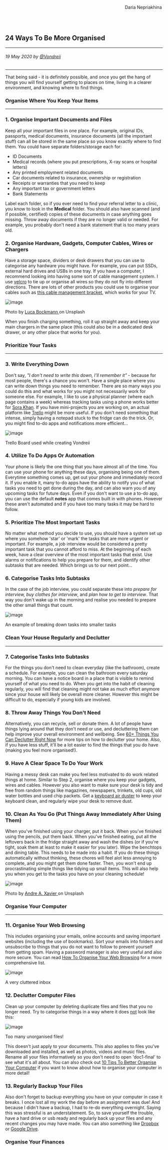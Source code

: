 <div class="parallax" style="height: 350px; background-image: url('../../../assets/blog/organisation/how-to-be-better-organised/header.jpg');">
  <div class="imageTextCollage"><a class="photoCred" style="margin-top: 300px; float: right;" href="https://unsplash.com/@epicantus" target="_blank" rel="noopener noreferrer" title="Download free do whatever you want high-resolution photos from Igor Miske"><span style="display:inline-block;padding:2px 3px"><svg xmlns="http://www.w3.org/2000/svg" style="height:12px;width:auto;vertical-align:middle;top:-2px;fill:white" viewBox="0 0 32 32"><title>unsplash-logo</title><path d="M10 9V0h12v9H10zm12 5h10v18H0V14h10v9h12v-9z"></path></svg></span><span style="display:inline-block;padding:2px 3px">Daria Nepriakhina</span></a></div>
</div>
<br>
<div class="writtenContent">

## 24 Ways To Be More Organised
___

###### 19 May 2020 by [@Vondreii](https://www.instagram.com/vondreii/?hl=en)
___


That being said - it is definitely possible, and once you get the hang of things you will find yourself getting to places on time, living in a clearer environment, and knowing where to find things.

### Organise Where You Keep Your Items
___

### 1. Organise Important Documents and Files

Keep all your important files in one place. For example, original IDs, passports, medical documents, insurance documents (all the important stuff) can all be stored in the same place so you know exactly where to find them.
You could have separate folders/storage each for:

<ul>
	<li>ID Documents</li>
	<li>Medical records (where you put prescriptions, X-ray scans or hospital letters)</li>
	<li>Any printed employment related documents</li>
	<li>Car documents related to insurance, ownership or registration</li>
	<li>Receipts or warranties that you need to keep</li>
	<li>Any important tax or government letters</li>
	<li>Bank Statements</li>
</ul>

Label each folder, so if you ever need to find your referral letter to a clinic, you know to look in the **Medical** folder.
You should also have scanned (and if possible, certified) copies of these documents in case anything goes missing.
Throw away documents if they are no longer valid or needed. For example, you probably don't need a bank statement that is too many years old.
  
### 2. Organise Hardware, Gadgets, Computer Cables, Wires or Chargers
Have a storage space, dividers or desk drawers that you can use to categorise any hardware you might have. For example, you can put SSDs, external hard drives and USBs in one tray.
If you have a computer, I recommend looking into having some sort of cable management system. I use 
<a href="https://www.officeworks.com.au/shop/officeworks/p/velcro-brand-heavy-duty-hook-and-loop-strip-tape-25mm-x-1m-pa25556">velcro</a> to tie up or organise all wires so they do not fly into different directions.
There are lots of other products you could use to organise your cables such as <a href="https://www.ikea.com/au/en/p/uppleva-bracket-for-tv-swivel-light-grey-40330602/">this cable management bracket</a>, which works for your TV.
	
<!-- ----------- Image ----------- -->
<div class="blog-image-container">
	<img src="../../../assets/blog/organisation/how-to-be-better-organised/clear-desk.jpg" alt="image" class="blog-image"/>
	<div class="content-photo-credit"><p>Photo by <a href="https://unsplash.com/@lucabockmann">Luca Bockmann </a>on Unsplash</p></div>
</div>
<!-- ----------------------------- -->

When you finish charging something, roll it up straight away and keep your main chargers in the same place (this could also be in a dedicated desk drawer, or any other place that works for you).

### Prioritize Your Tasks
___

### 3. Write Everything Down
   
Don't say, *"I don't need to write this down, I'll remember it"* - because for most people, there's a chance you won't. Have a single place where you can write down things you need to remember.
There are so many ways you could do this and what works for you might not necessarily work for someone else. For example, I like to use a physical planner (where each page contains a week) 
whereas tracking tasks using a phone works better for <a href="https://sora-web-dev.web.app/">Sora Khan</a>. If you have mini-projects you are working on, an actual platform like <a href="https://trello.com/">Trello</a> might be more useful.
If you don't need something that intense, simply having a notepad stuck to the fridge can do the trick. Or, you might find to-do apps and notifications more efficient...

<!-- ----------- Image ----------- -->
<div class="blog-image-container">
	<img src="../../../assets/blog/organisation/how-to-be-better-organised/trello.PNG" alt="image" class="blog-image"/>
	<div class="content-photo-credit"><p>Trello Board used while creating Vondreii</p></div>
</div>
<!-- ----------------------------- -->

### 4. Utilize To Do Apps Or Automation

Your phone is likely the one thing that you have almost all of the time. You can use your phone for anything these days, organising being one of them. 
Everytime something comes up, get out your phone and immediately record it. If you enable it, many to-do apps have the ability to notify you of what tasks you need to get done during the day, 
and can also warn you of any upcoming tasks for future days.
Even if you don't want to use a to-do app, you can use the default **notes** app that comes built in with phones. However these aren't automated and if you have too many tasks it may be hard to follow.

### 5. Prioritize The Most Important Tasks

No matter what method you decide to use, you should have a system set up where you somehow 'star' or 'mark' the tasks that are more urgent or important. For example, a job interview would be considered a pretty important task 
that you cannot afford to miss. At the beginning of each week, have a clear overview of the most important tasks that exist. Use alarms or notifications to help you prepare for them, and identify other subtasks that are needed. Which brings us to our next point...
    
### 6. Categorise Tasks Into Subtasks

In the case of the job interview, you could separate these into <em>prepare for interview, buy clothes for interview</em>, and <em>plan how to get to interview</em>. That way you don't wake up in the morning and realise you needed to prepare the other small things that count.

<!-- ----------- Image ----------- -->
<div class="blog-image-container">
  <img src="../../../assets/blog/organisation/how-to-be-better-organised/subtasks.PNG" alt="image" class="blog-image"/>
  <div class="content-photo-credit"><p>An example of breaking down tasks into smaller tasks</p></div>
</div>
<!-- ----------------------------- -->

### Clean Your House Regularly and Declutter
___

### 7. Categorise Tasks Into Subtasks

For the things you don't need to clean everyday (like the bathroom), create a schedule. For example, you can clean the bathroom every saturday morning. You can have a notice board in a place that is visible to remind yourself of what you need to do.
When you get into the habit of cleaning regularly, you will find that cleaning might not take as much effort anymore since your house will likely be overall more cleaner. However this might be difficult to do, especially if young kids are involved.
  
### 8. Throw Away Things You Don't Need

Alternatively, you can recycle, sell or donate them. A lot of people have things lying around that they don't need or use, and decluttering them can help improve your overall environment and wellbeing. See <a href="/blog/minimalism/things-you-can-declutter-right-now">60+ Things You Can Declutter Right Now</a> for more tips on how to declutter your home.
Also, if you have less stuff, it'll be a lot easier to find the things that you do have (making you feel more organised!).
    
### 9. Have A Clear Space To Do Your Work

Having a messy desk can make you feel less motivated to do work related things at home. Similar to Step 2, organise where you keep your gadgets, wires and cables. However you also want to make sure your desk is tidy and free from random things like magazines, newspapers, trinkets, old cups, old water bottles and used chip packets. Get a 
<a href="https://www.google.com.au/shopping/product/7238651664577978374?lsf=seller:6722447,store:1945968735400658800&prds=oid:7772565465031200092&q=air+spray+keyboard&hl=en&ei=D5nEXumsD4Xez7sPq_y6-AI&lsft=gclid:CjwKCAjwh472BRAGEiwAvHVfGmlL7C77eW7WeGpdFxfi80sBPnMXxAMqqDCz_Eh8N51k_34lbUnjKxoCn4cQAvD_BwE,gclsrc:aw.ds">keyboard air duster</a> 
to keep your keyboard clean, and regularly wipe your desk to remove dust.

### 10. Clean As You Go (Put Things Away Immediately After Using Them)

When you've finished using your charger, put it back. When you've finished using the pencils, put them back. When you've finished eating, put all the leftovers back in the fridge straight away and wash the dishes (or if you're tight, soak them at least to make it easier for you later).
Wipe the benchtops and dining table. This needs to be made into a habit. If you do these things automatically without thinking, these chores will feel alot less annoying to complete, and you might get them done faster. Then, you won't end up procrastinating simple things like tidying up small items.
This will also help you when you get to the tasks you have on your cleaning schedule!

<!-- ----------- Image ----------- -->
<div class="blog-image-container">
  <img src="../../../assets/blog/organisation/how-to-be-better-organised/dishes.jpg" alt="image" class="blog-image"/>
  <div class="content-photo-credit"><p>Photo by <a href="https://unsplash.com/@andreamaraldg">Andre A. Xavier </a>on Unsplash</p></div>
</div>
<!-- ----------------------------- -->
	
### Organise Your Computer
___

### 11. Organise Your Web Browsing

This includes organising your emails, online accounts and saving important websites (including the use of bookmarks). 
Sort your emails into folders and unsubscribe to things that you do not want to follow to prevent yourself from getting spam.
Having a password manager is also very useful and also more secure. You can read <a href="/blog/organisation/how-to-organise-your-web-browsing">How To Organise Your Web Browsing</a> for a more comprehensive list.

<!-- ----------- Image ----------- -->    
<div class="blog-image-container">
  <img src="../../../assets/blog/organisation/how-to-be-better-organised/email-cluttered.PNG" alt="image" class="blog-image"/>
  <div class="content-photo-credit"><p>A very cluttered inbox</p></div>
</div>
<!-- ----------------------------- -->
	
### 12. Declutter Computer Files

Clean up your computer by deleting duplicate files and files that you no longer need. Try to categorise things in a way where it does <u>not</u> look like this:

<!-- ----------- Image ----------- -->    
<div class="blog-image-container">
  <img src="../../../assets/blog/organisation/how-to-be-better-organised/hierarchy-cluttered.PNG" alt="image" class="blog-image"/>
  <div class="content-photo-credit"><p>Too many unorganised files!</p></div>
</div>
<!-- ----------------------------- -->

This doesn't just apply to your documents. This also applies to files you've downloaded and installed, as well as photos, videos and music files. Rename all your files informatively so you don't need to open 'doc1-final' to see what it's all about.
You can also check out <a href="/blog/organisation/tips-to-better-organise-your-computer">10 Tips To Better Organise Your Computer</a> if you want to know about how to organise your computer in more detail!
    
### 13. Regularly Backup Your Files

Also don't forget to backup everything you have on your computer in case it breaks. I once lost all my work the day before an assignment was due! And because I didn't have a backup, I had to re-do everything
overnight. Saying this was stressful is an understatement. So, to save yourself the trouble, have a hard drive or usb ready and regularly back up your files and any recent changes you may have made.
You can also something like <a href="https://www.dropbox.com/login">Dropbox</a> or <a href="https://drive.google.com">Google Drive</a>.
    
### Organise Your Finances
___

### 14. Take Advantage Of Online Banking

You can use online banking as a way to track your balance for your bank account. If you have multiple bank accounts, you can view details for all of them without getting out of bed.
Contact your bank for details on how to set up an online account. Most banks should have secure apps that you can simply download on your phone.
You also want to make sure you organise other online accounts that involve payments, such as <a href="https://www.paypal.com/">PayPal</a>.

<!-- ----------- Image ----------- -->    
<div class="blog-image-container">
  <img src="../../../assets/blog/organisation/how-to-be-better-organised/paywave.jpg" alt="image" class="blog-image"/>
  <div class="content-photo-credit"><p>Photo by <a href="https://unsplash.com/@ultralinx">Oliur </a>on Unsplash</p></div>
</div>
<!-- ----------------------------- -->
	
If it's possible, you can also contact your bank to get a card that uses PayWave (if you don't already have one).
This allows you to pay by tapping your card when you are at the counter. This can free up your hands instead of dealing with coins and notes.
    
### 15. Create A Budget

If you are on a fixed permanent salary, use the fixed income that enters your bank account every period. If your salary is not fixed,
base your estimates on your income in the past and take into account variables like your number of shifts. Regardless of how/when you get paid, create a breakdown of all the bills that are <u>necessary</u> to pay.
Deduct them from your earnings. Make sure to take into account bills that you don't get regularly as well (for example, an electricity bill that you might get every 3 months).
Find out how much leftover from bills that you get to keep, and distribute them over food, entertainment, and savings.
	
### 16. Don't Buy Things You Can't Pay Back

I'm not talking about mortages or home loans. I'm mostly talking about the little things, like always borrowing money off your friends or using your credit card - to pay for a stereo or your kid's new $400 PlayStation.
You're either going to lose track of how much you owe who, or be so confused with the amount of credit card debt you've stacked up. This will make you feel like you are not in control of your finances, and therefore, unorganised.
	
### 17. Don't Buy Things You Don't Need

It's okay to buy things you like every now and then. However if you have a habit of buying too many clothes knowing full well that you don't use half of what you already have, you are going to contribute a lot of clutter to your home.
Implement a rule where you will not buy a desired item for at least a month. If you still want it after a month, then sure, why not. Many of the things we buy are done on impulse. We love it at that exact moment, so 
we therefore decide to just buy it, not realising that we could get by without it. This ties perfectly into keeping your house decluttered, which I mentioned above in Step 8.

<!-- ----------- Image ----------- -->    
<div class="blog-image-container">
  <img src="../../../assets/blog/organisation/how-to-be-better-organised/clothes.jpg" alt="image" class="blog-image"/>
  <div class="content-photo-credit"><p>Photo by <a href="https://unsplash.com/@beccamchaffie">Becca McHaffie </a>on Unsplash</p></div>
</div>
<!-- ----------------------------- -->
	
### Organise Your Kitchen And Meal Plans
___

### 18. Keep An Inventory

If you have too much food at home and don't track what you have, you're likely going to have a few things sitting there longer than it should be. Don't mindlessly buy groceries - finish the things you already have first.
Keep a list of items that you need to stock up on when supplies get low. While we're on the subject, make sure you also throw away any expired goods. Shop with a list of things you <u>know</u> you'll need.
	 
### 19. Prepare What You Will Cook In Advance

To save time during the week, have an idea of what you are going to make. Prepare everything so you can find them, and make sure there are no missing ingredients (alternatively, make sure you have substitutes).
Separate them out so it will be easy to get everything ready when you do eventually start. If you are not cooking, you should still have a plan of where you might be getting your food from.
	
### 20. Cook In Bulk To Save Time For The Next Few Days

When you do start cooking, instead of cooking enough for one night, you can double up the ingredients to make a dish that will last longer. This will definitely save you time over the next few days, which you can spend on other things.
    
### 21. Have Quick Meal Backups Available

On occassions where you don't feel like cooking or you might be too busy, have some backup meals that are really quick to make. This can include things like noodles, canned foods or things that you can quickly fry or grill.

<!-- ----------- Image ----------- -->
<div class="blog-image-container">
  <img src="../../../assets/blog/organisation/how-to-be-better-organised/cooking.jpg" alt="image" class="blog-image"/>
  <div class="content-photo-credit"><p>Photo by <a href="https://unsplash.com/@kate5oh3">Katie Smith </a>on Unsplash</p></div>
</div>
<!-- ----------------------------- -->

### Organise Aspects Of Your Life
___

### 22. Keep A Routine

If you do the same or similar things everyday, you are more likely to stick to them. Aspects of the above steps can be practiced by trying to do them most days and when you remember them. 
For example, make yourself wash the dishes everytime you finish eating. Or, make yourself put away things after you have finished using them. Go to bed at the same time every night and wake up at the same time.
This will not only make you feel more organised but you will likely have more control over your life if you can control the little things. 

### 23. Make Future Goals To Work Towards

This can give you more purpose/make you feel more motivated to do other things. I would suggest making a **Vision Board** that has images of the things you want to achieve.
This is an example of mine:

<!-- ----------- Image ----------- -->
<div class="blog-image-container">
  <img src="../../../assets/blog/organisation/how-to-be-better-organised/vision-board.PNG" alt="image" class="blog-image"/>
  <div class="content-photo-credit"><p>My Vision Board</p></div>
</div>
<!-- ----------------------------- -->

I have also ticked off the ones that are completed by writing the year I achieved it. By looking at it, you can see that one of my goals is to build a website (which I am working towards).
Other goals include places I would like to live in, like New York and Germany. I also want to publish journal articles for research, and get into photography more (also stuff I'm working towards). Some of the things I've achieved include working at a software company,
buying a first-hand new car, and finishing my degree. Even if you don't tick off everything, at least try to!

### 24. Do Something Productive First Thing In The Morning

Do something productive when you wake up. This can be as simple as making the bed, as stated by <a href="https://www.youtube.com/watch?v=pxBQLFLei70&feature=youtu.be">Admiral William H. McRaven</a>:
<blockquote>If you make your bed every morning, you will have accomplished the first task of the day. It will give you a small sense of pride and it will encourage you to do another task and another and another. </blockquote> In essence, making your bed can turn into a snowball effect which can then influence your overall day. You can also start the morning by reading, doing some exercise or by meditating.

<br><br>
<!-- ----------- Image ----------- -->
<div class="blog-image-container">
  <img src="../../../assets/blog/organisation/how-to-be-better-organised/bed.jpg" alt="image" class="blog-image"/>
  <div class="content-photo-credit"><p>Photo by <a href="https://unsplash.com/@awcreativeut">Aw Creative </a>on Unsplash</p></div>
</div>
<!-- ----------------------------- -->

### Conclusion

Being more organised isn't just about getting to places on time. It also involves organising your living spaces and other aspects of you like (such as your computer, your cooking and your finances).
Don't stress about not having all of these down. Life is way too complicated for things like this to be easy. However with a bit of habit forming and discipline, you should be able to get a few of these under control.

<br><br>

</div>